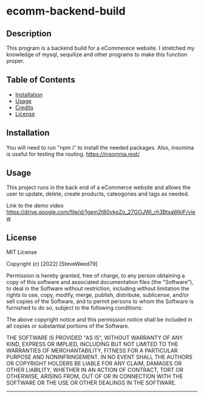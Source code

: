 # ecomm-backend-build

## Description

This program is a backend build for a eCommerece website. I stretched my knowledge of mysql, sequilize and other programs to make this function proper.

## Table of Contents

- [Installation](#installation)
- [Usage](#usage)
- [Credits](#credits)
- [License](#license)

## Installation

You will need to run "npm i" to install the needed packages. Also, insomina is useful for testing the routing. https://insomnia.rest/

## Usage

This project runs in the back end of a eCommerce website and allows the user to update, delete, create products, cateogories and tags as needed.

Link to the demo video
https://drive.google.com/file/d/1gem2t80vkpZo_27GOJWl_rh3BtsaWkIF/view

## License

MIT License

Copyright (c) [2022] [SteveWeed79]

Permission is hereby granted, free of charge, to any person obtaining a copy
of this software and associated documentation files (the "Software"), to deal
in the Software without restriction, including without limitation the rights
to use, copy, modify, merge, publish, distribute, sublicense, and/or sell
copies of the Software, and to permit persons to whom the Software is
furnished to do so, subject to the following conditions:

The above copyright notice and this permission notice shall be included in all
copies or substantial portions of the Software.

THE SOFTWARE IS PROVIDED "AS IS", WITHOUT WARRANTY OF ANY KIND, EXPRESS OR
IMPLIED, INCLUDING BUT NOT LIMITED TO THE WARRANTIES OF MERCHANTABILITY,
FITNESS FOR A PARTICULAR PURPOSE AND NONINFRINGEMENT. IN NO EVENT SHALL THE
AUTHORS OR COPYRIGHT HOLDERS BE LIABLE FOR ANY CLAIM, DAMAGES OR OTHER
LIABILITY, WHETHER IN AN ACTION OF CONTRACT, TORT OR OTHERWISE, ARISING FROM,
OUT OF OR IN CONNECTION WITH THE SOFTWARE OR THE USE OR OTHER DEALINGS IN THE
SOFTWARE.

---

